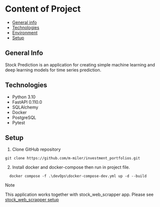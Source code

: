 # Content of Project
* [General info](#general-info)
* [Technologies](#technologies)
* [Environment](#environment)
* [Setup](#setup)

## General Info
Stock Prediction is an application for creating simple machine learning and deep learning models for time series prediction. 

## Technologies
<ul>
<li>Python 3.10</li>
<li>FastAPI 0.110.0</li>
<li>SQLAlchemy</li>
<li>Docker</li>
<li>PostgreSQL</li>
<li>Pytest</li>
</ul>

## Setup
1. Clone GitHub repository 
``` 
git clone https://github.com/m-miler/investment_portfolios.git
```
2. Install docker and docker-compose then run in project file.
```
  docker compose -f .\devOps\docker-compose-dev.yml up -d --build
```

> [!NOTE]
> This application works together with stock_web_scrapper app. 
> Please see [stock_web_scrapper setup](https://github.com/m-miler/stock_web_scrapper)